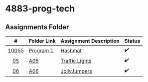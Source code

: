 # 4883-prog-tech

## Assignments Folder

|                                                  #                                                   | Folder Link                                                                                           | Assignment Description                                                                                                        | Status |
| :--------------------------------------------------------------------------------------------------: | ----------------------------------------------------------------------------------------------------- | ----------------------------------------------------------------------------------------------------------------------------- | ------ |
| [10055](/Assignments/Hashmat) | [Program 1](/Assignments/Hashmat/README.md) | [Hashmat](Assignments/Hashmat)             | :heavy_check_mark: |
| [05](https://github.com/jonhogan/4883-prog-tech/tree/main/Assignments/161) | [A05](https://github.com/jonhogan/4883-prog-tech/tree/main/Assignments/161) | [Traffic Lights](https://github.com/jonhogan/4883-prog-tech/tree/main/Assignments/161)              |:heavy_check_mark:|
|[06](https://github.com/jonhogan/4883-prog-tech/tree/main/Assignments/10038)|[A06](https://github.com/jonhogan/4883-prog-tech/tree/main/Assignments/10038)|[JollyJumpers](https://github.com/jonhogan/4883-prog-tech/tree/main/Assignments/10038)|:heavy_check_mark:|
